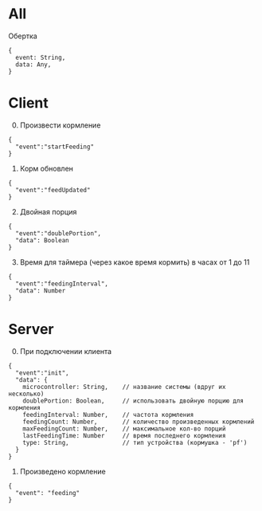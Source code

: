# All

Обертка

```
{
  event: String,
  data: Any,
}
```

# Client

0. Произвести кормление

```
{
  "event":"startFeeding"
}
```

1. Корм обновлен

```
{
  "event":"feedUpdated"
}
```

2. Двойная порция

```
{
  "event":"doublePortion",
  "data": Boolean
}
```

3. Время для таймера (через какое время кормить) в часах от 1 до 11

```
{
  "event":"feedingInterval",
  "data": Number
}
```

# Server

0. При подключении клиента

```
{
  "event":"init",
  "data": {
    microcontroller: String,    // название системы (вдруг их несколько)
    doublePortion: Boolean,     // использовать двойную порцию для кормления
    feedingInterval: Number,    // частота кормления
    feedingCount: Number,       // количество произведенных кормлений
    maxFeedingCount: Number,    // максимальное кол-во порций
    lastFeedingTime: Number     // время последнего кормления
    type: String,               // тип устройства (кормушка - 'pf')
  }
}
```

1. Произведено кормление

```
{
  "event": "feeding"
}
```
